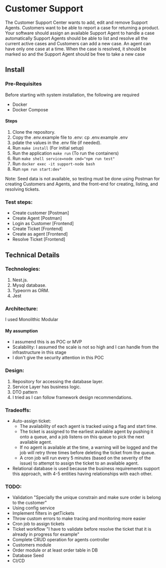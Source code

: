 # Customer Support

The Customer Support Center wants to add, edit and remove Support Agents. Customers want to be able to report a case for returning a product. Your software should assign an available Support Agent to handle a case automatically Support Agents should be able to list and resolve all the current active cases and Customers can add a new case. An agent can have only one case at a time. When the case is resolved, it should be marked so and the Support Agent should be free to take a new case

## Install

### Pre-Requisites

Before starting with system installation, the following are required

- Docker
- Docker Compose

#### Steps

1. Clone the repository.
2. Copy the .env.example file to .env: cp .env.example .env
3. pdate the values in the .env file (if needed).
4. Run `make install` (For initial setup)
6. Run the application `make run` (To run the containers)
7. Run `make shell service=node cmd="npm run test"`
8. Run `docker exec -it support-node bash`
9. Run `npm run start:dev"`
   
Note: Seed data is not available, so testing must be done using Postman for creating Customers and Agents, and the front-end for creating, listing, and resolving tickets.

### Test steps:
- Create customer [Postman]
- Create Agent [Postman]
- Login as Customer [Frontend]
- Create Ticket [Frontend]
- Create as agent [Frontend]
- Resolve Ticket [Frontend]
## Technical Details

### Technologies:

1. Nest.js.
2. Mysql database.
3. Typeorm as ORM.
4. Jest

### Architecture:

I used Monolithic Modular
#### My assumption
- I assumend this is as POC or MVP 
- Scalability: I assumed the scale is not so high and I can handle from the infrastructure in this stage
- I don't give the security attention in this POC 

### Design:

1. Repository for accessing the database layer.
2. Service Layer has business logic.
3. DTO pattern
4. I tried as I can follow framework design recommendations.

### Tradeoffs:

- Auto-assign ticket:
  - The availability of each agent is tracked using a flag and start time.
  - The ticket is assigned to the earliest available agent by pushing it onto a queue, and a job listens on this queue to pick the next available agent.
  - If no agent is available at the time, a warning will be logged and the job will retry three times before deleting the ticket from the queue.
  - A cron job will run every 5 minutes (based on the severity of the issue) to attempt to assign the ticket to an available agent.
- Relational database is used because the business requirements support this approach, with 4-5 entities having relationships with each other.


### TODO:
- Validation "Specially the unique constrain and make sure order is belong to the customer"
- Using config service
- Implement filters in getTickets
- Throw custom errors to make tracing and monitoring more easier 
- Cron job to assign tickets 
- Ticket workflow "I have to validate before resolve the ticket that it is already in progress for example"
- Complete CRUD operation for agents controller
- Customers module
- Order module or at least order table in DB
- Database Seed 
- CI/CD



